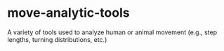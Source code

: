 # move-analytic-tools
A variety of tools used to analyze human or animal movement (e.g., step lengths, turning distributions, etc.)
